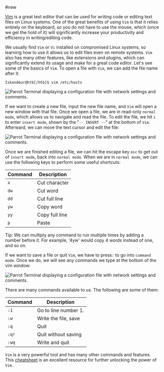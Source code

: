 #new 



[Vim](https://linuxcommand.org/lc3_man_pages/vim1.html) is a great text editor that can be used for writing code or editing text files on Linux systems. One of the great benefits of using `Vim` is that it relies entirely on the keyboard, so you do not have to use the mouse, which (once we get the hold of it) will significantly increase your productivity and efficiency in writing/editing code. 

We usually find `Vim` or `Vi` installed on compromised Linux systems, so learning how to use it allows us to edit files even on remote systems. `Vim` also has many other features, like extensions and plugins, which can significantly extend its usage and make for a great code editor. Let's see some of the basics of `Vim`. To open a file with `Vim`, we can add the file name after it:

```shell-session
Iskandeur@htb[/htb]$ vim /etc/hosts
```

![Parrot Terminal displaying a configuration file with network settings and comments.](https://academy.hackthebox.com/storage/modules/77/getting_started_vim_1.jpg)

If we want to create a new file, input the new file name, and `Vim` will open a new window with that file. Once we open a file, we are in read-only `normal mode`, which allows us to navigate and read the file. To edit the file, we hit `i` to enter `insert mode`, shown by the "`-- INSERT --`" at the bottom of `Vim`. Afterward, we can move the text cursor and edit the file:

![Parrot Terminal displaying a configuration file with network settings and comments.](https://academy.hackthebox.com/storage/modules/77/getting_started_vim_2.jpg)

Once we are finished editing a file, we can hit the escape key `esc` to get out of `insert mode`, back into `normal mode`. When we are in `normal mode`, we can use the following keys to perform some useful shortcuts:

|Command|Description|
|---|---|
|`x`|Cut character|
|`dw`|Cut word|
|`dd`|Cut full line|
|`yw`|Copy word|
|`yy`|Copy full line|
|`p`|Paste|

Tip: We can multiply any command to run multiple times by adding a number before it. For example, '4yw' would copy 4 words instead of one, and so on.

If we want to save a file or quit `Vim`, we have to press`:` to go into `command mode`. Once we do, we will see any commands we type at the bottom of the vim window:

 ![Parrot Terminal displaying a configuration file with network settings and comments.](https://academy.hackthebox.com/storage/modules/77/getting_started_vim_3.jpg)

There are many commands available to us. The following are some of them:

|Command|Description|
|---|---|
|`:1`|Go to line number 1.|
|`:w`|Write the file, save|
|`:q`|Quit|
|`:q!`|Quit without saving|
|`:wq`|Write and quit|

`Vim` is a very powerful tool and has many other commands and features. This [cheatsheet](https://vimsheet.com) is an excellent resource for further unlocking the power of `Vim`.

